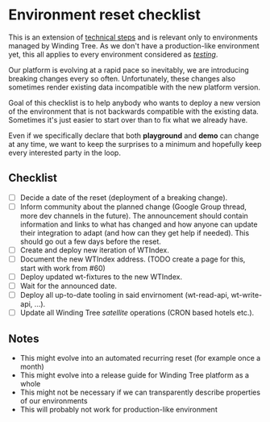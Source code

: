 # Environment reset checklist

This is an extension of
[technical steps](https://github.com/windingtree/wiki/blob/master/developer-guides/preparing-environment.md#resetting-an-existing-environment)
and is relevant only to environments managed by Winding Tree. As
we don't have a production-like environment yet, this all applies
to every environment considered as
[*testing*](https://github.com/windingtree/wiki/blob/master/developer-resources.md#publicly-available-wt-deployments).

Our platform is evolving at a rapid pace so inevitably, we are
introducing breaking changes every so often. Unfortunately, these
changes also sometimes render existing data incompatible with
the new platform version.

Goal of this checklist is to help anybody who wants to deploy a new
version of the environment that is not backwards compatible with the
existing data. Sometimes it's just easier to start over than to fix
what we already have.

Even if we specifically declare that both **playground** and **demo**
can change at any time, we want to keep the surprises to a minimum
and hopefully keep every interested party in the loop.

## Checklist

- [ ] Decide a date of the reset (deployment of a breaking change).
- [ ] Inform community about the planned change (Google Group thread,
more dev channels in the future). The announcement should contain
information and links to what has changed and how anyone can update
their integration to adapt (and how can they get help if needed).
This should go out a few days before the reset.
- [ ] Create and deploy new iteration of WTIndex.
- [ ] Document the new WTIndex address. (TODO create a page for this,
start with work from #60)
- [ ] Deploy updated wt-fixtures to the new WTIndex.
- [ ] Wait for the announced date.
- [ ] Deploy all up-to-date tooling in said envirnoment (wt-read-api,
wt-write-api, ...).
- [ ] Update all Winding Tree *satellite* operations (CRON based hotels etc.).

## Notes

- This might evolve into an automated recurring reset (for example once a month)
- This might evolve into a release guide for Winding Tree platform as a whole
- This might not be necessary if we can transparently describe properties
of our environments
- This will probably not work for production-like environment